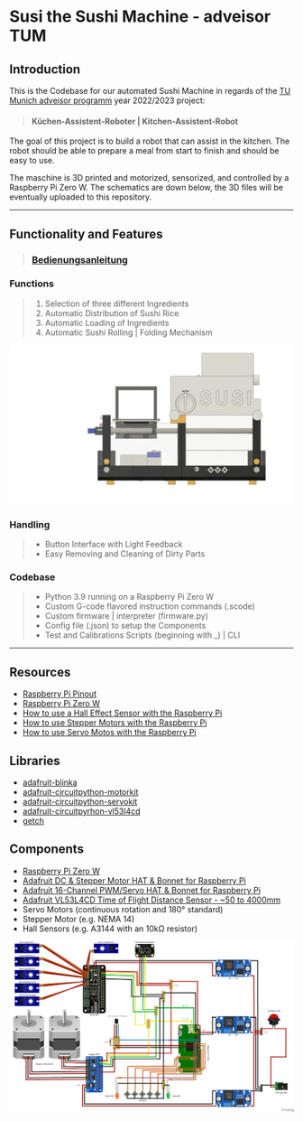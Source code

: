 

# Susi the Sushi Machine - adveisor TUM

## Introduction

This is the Codebase for our automated Sushi Machine in regards of the [TU Munich adveisor programm](https://www.ce.cit.tum.de/lsr/lehre/adveisor "TUM adveisor") year 2022/2023 project:

> #### Küchen-Assistent-Roboter | Kitchen-Assistent-Robot

The goal of this project is to build a robot that can assist in the kitchen.
The robot should be able to prepare a meal from start to finish and should be easy to use.

The maschine is 3D printed and motorized, sensorized, and controlled by a Raspberry Pi Zero W.
The schematics are down below, the 3D files will be eventually uploaded to this repository.

---

## Functionality and Features

> ### [Bedienungsanleitung](https://github.com/urmoi/susi-sushi-adveisor/blob/main/Bedienungsanleitung.pdf?raw=true)

### Functions

> 1. Selection of three different Ingredients
> 2. Automatic Distribution of Sushi Rice
> 3. Automatic Loading of Ingredients
> 4. Automatic Sushi Rolling | Folding Mechanism

![Mechanics](https://github.com/urmoi/susi-sushi-adveisor/blob/main/susi_sushi_mechanics.gif?raw=true)

### Handling

> - Button Interface with Light Feedback
> - Easy Removing and Cleaning of Dirty Parts


### Codebase

> - Python 3.9 running on a Raspberry Pi Zero W
> - Custom G-code flavored instruction commands (.scode)
> - Custom firmware | interpreter (firmware.py)
> - Config file (.json) to setup the Components
> - Test and Calibrations Scripts (beginning with _) | CLI

---

## Resources

- [Raspberry Pi Pinout](https://pinout.xyz)
- [Raspberry Pi Zero W](https://www.raspberrypi.org/products/raspberry-pi-zero-w/)
- [How to use a Hall Effect Sensor with the Raspberry Pi](https://www.raspberrypi-spy.co.uk/2015/09/how-to-use-a-hall-effect-sensor-with-the-raspberry-pi/)
- [How to use Stepper Motors with the Raspberry Pi](https://learn.adafruit.com/adafruit-dc-and-stepper-motor-hat-for-raspberry-pi/using-stepper-motors)
- [How to use Servo Motos with the Raspberry Pi](https://learn.adafruit.com/adafruit-16-channel-pwm-servo-hat-for-raspberry-pi/using-the-python-library)

## Libraries

- [adafruit-blinka](https://github.com/adafruit/Adafruit_Blinka)
- [adafruit-circuitpython-motorkit](https://github.com/adafruit/Adafruit_CircuitPython_MotorKit)
- [adafruit-circuitpython-servokit](https://github.com/adafruit/Adafruit_CircuitPython_ServoKit)
- [adafruit-circuitpyrhon-vl53l4cd](https://github.com/adafruit/Adafruit_CircuitPython_VL53L4CD)
- [getch](https://github.com/joeyespo/py-getch)

## Components

- [Raspberry Pi Zero W](https://www.raspberrypi.org/products/raspberry-pi-zero-w/)
- [Adafruit DC & Stepper Motor HAT & Bonnet for Raspberry Pi](https://www.adafruit.com/product/4280)
- [Adafruit 16-Channel PWM/Servo HAT & Bonnet for Raspberry Pi](https://www.adafruit.com/product/2327)
- [Adafruit VL53L4CD Time of Flight Distance Sensor - ~50 to 4000mm](https://www.adafruit.com/product/3317)
- Servo Motors (continuous rotation and 180° standard)
- Stepper Motor (e.g. NEMA 14)
- Hall Sensors (e.g. A3144 with an 10kΩ resistor)

![Schematics](https://github.com/urmoi/susi-sushi-adveisor/blob/main/schematics_fritzing.png?raw=true)
